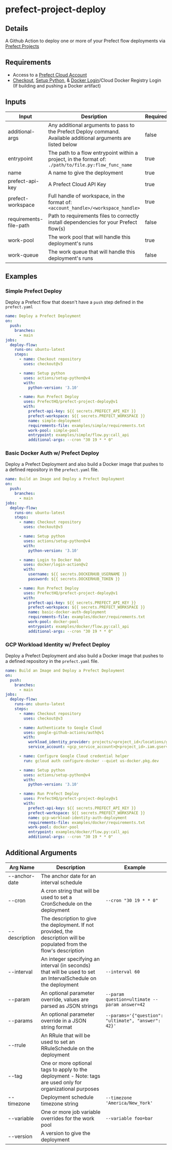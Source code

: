 # prefect-project-deploy 

## Details

A Github Action to deploy one or more of your Prefect flow deployments via [Prefect Projects](https://docs.prefect.io/latest/concepts/projects/#projects)

## Requirements

- Access to a [Prefect Cloud Account](https://docs.prefect.io/latest/ui/cloud/#welcome-to-prefect-cloud)
- [Checkout](https://github.com/actions/checkout), [Setup Python](https://github.com/actions/setup-python), & [Docker Login](https://github.com/marketplace/actions/docker-login)/Cloud Docker Registry Login (If building and pushing a Docker artifact)

## Inputs

| Input | Desription | Required | Default |
|-------|------------|----------|---------|
| additional-args | Any additional arguments to pass to the Prefect Deploy command. Available additional arguments are listed below | false | |
| entrypoint | The path to a flow entrypoint within a project, in the format of: `./path/to/file.py:flow_func_name` | true | |
| name | A name to give the deployment | true | |
| prefect-api-key | A Prefect Cloud API Key | true | |
| prefect-workspace | Full handle of workspace, in the format of: `<account_handle>/<workspace_handle>` | true | |
| requirements-file-path | Path to requirements files to correctly install dependencies for your Prefect flow(s) | false | `./requirements.txt` |
| work-pool | The work pool that will handle this deployment's runs | true | |
| work-queue | The work queue that will handle this deployment's runs | false | `default` |

## Examples

### Simple Prefect Deploy

Deploy a Prefect flow that doesn't have a `push` step defined in the `prefect.yaml`
```yaml
name: Deploy a Prefect Deployment
on:
  push:
    branches:
      - main
jobs:
  deploy-flow:
    runs-on: ubuntu-latest
    steps:
      - name: Checkout repository
        uses: checkout@v3

      - name: Setup python
        uses: actions/setup-python@v4
        with:
          python-version: '3.10'

      - name: Run Prefect Deploy
        uses: PrefectHQ/prefect-project-deploy@v1
        with:
          prefect-api-key: ${{ secrets.PREFECT_API_KEY }}
          prefect-workspace: ${{ secrets.PREFECT_WORKSPACE }}
          name: simple-deployment
          requirements-file: examples/simple/requirements.txt
          work-pool: simple-pool
          entrypoint: examples/simple/flow.py:call_api
          additional-args: --cron "30 19 * * 0"
```
### Basic Docker Auth w/ Prefect Deploy

Deploy a Prefect Deployment and also build a Docker image that pushes to a defined repository in the `prefect.yaml` file.
```yaml
name: Build an Image and Deploy a Prefect Deployment
on:
  push:
    branches:
      - main
jobs:
  deploy-flow:
    runs-on: ubuntu-latest
    steps:
      - name: Checkout repository
        uses: checkout@v3

      - name: Setup python
        uses: actions/setup-python@v4
        with:
          python-version: '3.10'

      - name: Login to Docker Hub
        uses: docker/login-action@v2
        with:
          username: ${{ secrets.DOCKERHUB_USERNAME }}
          password: ${{ secrets.DOCKERHUB_TOKEN }}

      - name: Run Prefect Deploy
        uses: PrefectHQ/prefect-project-deploy@v1
        with:
          prefect-api-key: ${{ secrets.PREFECT_API_KEY }}
          prefect-workspace: ${{ secrets.PREFECT_WORKSPACE }}
          name: basic-docker-auth-deployment
          requirements-file: examples/docker/requirements.txt
          work-pool: docker-pool
          entrypoint: examples/docker/flow.py:call_api
          additional-args: --cron "30 19 * * 0"
```
### GCP Workload Identity w/ Prefect Deploy

Deploy a Prefect Deployment and also build a Docker image that pushes to a defined repository in the `prefect.yaml` file.
```yaml
name: Build an Image and Deploy a Prefect Deployment
on:
  push:
    branches:
      - main
jobs:
  deploy-flow:
    runs-on: ubuntu-latest
    steps:
      - name: Checkout repository
        uses: checkout@v3

      - name: Authenticate to Google Cloud
        uses: google-github-actions/auth@v1
        with:
          workload_identity_provider: projects/<project_id>/locations/global/workloadIdentityPools/<pool-name>/providers/<provider-name>
          service_account: <gcp_service_account>@<project_id>.iam.gserviceaccount.com

      - name: Configure Google Cloud credential helper
        run: gcloud auth configure-docker --quiet us-docker.pkg.dev

      - name: Setup python
        uses: actions/setup-python@v4
        with:
          python-version: '3.10'

      - name: Run Prefect Deploy
        uses: PrefectHQ/prefect-project-deploy@v1
        with:
          prefect-api-key: ${{ secrets.PREFECT_API_KEY }}
          prefect-workspace: ${{ secrets.PREFECT_WORKSPACE }}
          name: gcp-workload-identity-auth-deployment
          requirements-file: examples/docker/requirements.txt
          work-pool: docker-pool
          entrypoint: examples/docker/flow.py:call_api
          additional-args: --cron "30 19 * * 0"
```
## Additional Arguments

| Arg Name | Description | Example |
|----------|-------------|---------|
| --anchor-date | The anchor date for an interval schedule | |
| --cron | A cron string that will be used to set a CronSchedule on the deployment | `--cron "30 19 * * 0" `|
| --description | The description to give the deployment. If not provided, the description will be populated from the flow's description | |
| --interval | An integer specifying an interval (in seconds) that will be used to set an IntervalSchedule on the deployment | `--interval 60` |
| --param | An optional parameter override, values are parsed as JSON strings | `--param question=ultimate --param answer=42` |
| --params | An optional parameter override in a JSON string format | `--params='{"question": "ultimate", "answer": 42}'` |
| --rrule | An RRule that will be used to set an RRuleSchedule on the deployment | |
| --tag | One or more optional tags to apply to the deployment - Note: tags are used only for organizational purposes | |
| --timezone | Deployment schedule timezone string | `--timezone 'America/New_York'` |
| --variable | One or more job variable overrides for the work pool | `--variable foo=bar` |
| --version | A version to give the deployment | |
